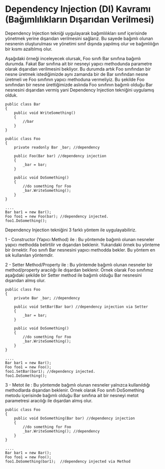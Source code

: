 # Dependency Injection (DI) Kavramı (Bağımlılıkların Dışarıdan Verilmesi)

Dependency Injection tekniği uygulayarak bağımlılıkları sınıf içerisinde yönetmek yerine dışarıdan verilmesini sağlarız. Bu sayede bağımlı olunan nesnenin oluşturulması ve yönetimi sınıf dışında yapılmış olur ve bağımlılığın bir kısmı azaltılmış olur.

Aşağıdaki örneği inceleyecek olursak, Foo sınıfı Bar sınıfına bağımlı durumda. Fakat Bar sınıfına ait bir nesneyi yapıcı methodunda parametre olarak dışarıdan verilmesini bekliyor. Bu durumda artık Foo sınıfından bir nesne üretmek istediğimizde aynı zamanda bir de Bar sınıfından nesne üretmeli ve Foo sınıfının yapıcı methoduna vermeliyiz. Bu şekilde Foo sınıfından bir nesne ürettiğimizde aslında Foo sınıfının bağımlı olduğu Bar nesnesini dışarıdan vermiş yani Dependency Injection tekniğini uygulamış olduk.

```
public class Bar
{
    public void WriteSomething()
    {
        //bar
    }
}

public class Foo
{
    private readonly Bar _bar; //dependency

    public Foo(Bar bar) //dependency injection
    {
        _bar = bar;
    }

    public void DoSomething()
    {
        //do something for Foo
        _bar.WriteSomething();
    }
}

....
Bar bar1 = new Bar();
Foo foo1 = new Foo(bar); //dependency injected.
foo1.DoSomething();
```

Dependency Injection tekniğini 3 farklı yöntem ile uygulayabiliriz.

1 - Constructor (Yapıcı Method) ile : Bu yöntemde bağımlı olunan nesneler yapıcı methodda belirtilir ve dışarıdan beklenir. Yukarıdaki örnek bu yönteme bir örnektir. Foo sınıfı Bar nesnesini yapıcı methodda bekler. Bu yöntem en sık kullanılan yöntemdir.

2 - Setter Method/Property ile : Bu yöntemde bağımlı olunan nesneler bir method/property aracılığı ile dışardan beklenir.
Örnek olarak Foo sınıfımız aşağıdaki şekilde bir Setter method ile bağımlı olduğu Bar nesnesini dışarıdan almış olur.

```
public class Foo
{
    private Bar _bar; //dependency

    public void SetBar(Bar bar) //dependency injection via Setter
    {
        _bar = bar;
    }

    public void DoSomething()
    {
        //do something for Foo
        _bar.WriteSomething();
    }
}

....
Bar bar1 = new Bar();
Foo foo1 = new Foo();
foo1.SetBar(bar1); //dependency injected.
foo1.DoSomething();
```

3 - Metot ile : Bu yöntemde bağımlı olunan nesneler yalnızca kullanıldığı methodlarda dışarıdan beklenir. Örnek olarak Foo sınıfı DoSomething metodu içerisinde bağımlı olduğu Bar sınıfına ait bir nesneyi metot parametresi aracılığı ile dışardan almış olur.

```
public class Foo
{
    public void DoSomething(Bar bar) //dependency injection
    {
        //do something for Foo
        _bar.WriteSomething(); //dependency
    }
}

....
Bar bar1 = new Bar();
Foo foo1 = new Foo();
foo1.DoSomething(bar1);  //dependency injected via Method
```
